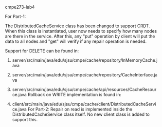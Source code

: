 cmpe273-lab4

For Part-1:

The DistributedCacheService class has been changed to support CRDT. When this class is instantiated, user now needs to specify how many nodes are there in the service. After this, any "put" operation by client will put the data to all nodes and "get" will verify if any repair operation is needed.

Support for DELETE can be found in:

  1. server/src/main/java/edu/sjsu/cmpe/cache/repository/InMemoryCache.java
  2. server/src/main/java/edu/sjsu/cmpe/cache/repository/CacheInterface.java
  3. server/src/main/java/edu/sjsu/cmpe/cache/api/resources/CacheResource.java
Rollback on WRITE implementation is found in:

  1. client/src/main/java/edu/sjsu/cmpe/cache/client/DistributedCacheService.java
For Part-2: Repair on read is implemented inside the DistributedCacheService class itself. No new client class is added to support this.
